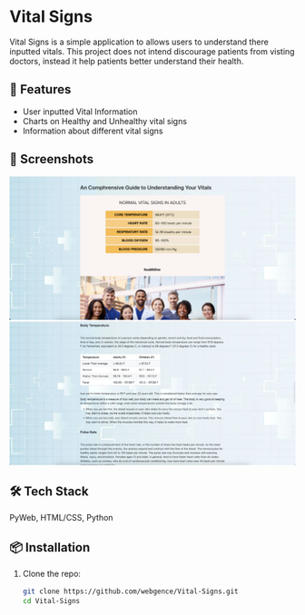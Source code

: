# Vital Signs

Vital Signs is a simple application to allows users to understand there inputted vitals. This project does not intend discourage patients from visting doctors, instead it help patients better understand their health.

## 🚀 Features

- User inputted Vital Information
- Charts on Healthy and Unhealthy vital signs
- Information about different vital signs

## 📸 Screenshots

![Screenshot 1](https://github.com/webgence/Vital-Signs/blob/main/ScreenShots/1.png)
![Screenshot 2](https://github.com/webgence/Vital-Signs/blob/main/ScreenShots/2.png)

## 🛠️ Tech Stack

PyWeb, HTML/CSS, Python

## 📦 Installation

1. Clone the repo:
   ```bash
   git clone https://github.com/webgence/Vital-Signs.git
   cd Vital-Signs
